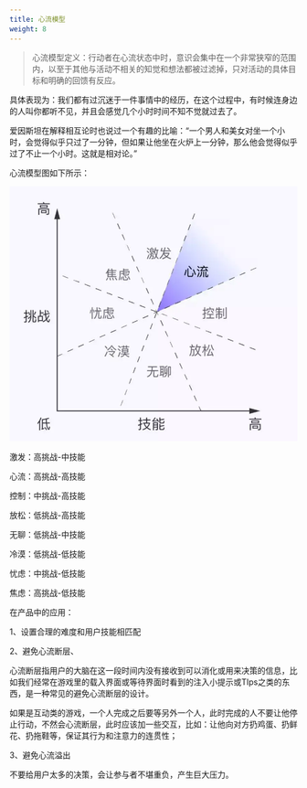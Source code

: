 ```yaml
---
title: 心流模型
weight: 8
---
```


> 心流模型定义：行动者在心流状态中时，意识会集中在一个非常狭窄的范围内，以至于其他与活动不相关的知觉和想法都被过滤掉，只对活动的具体目标和明确的回馈有反应。

具体表现为：我们都有过沉迷于一件事情中的经历，在这个过程中，有时候连身边的人叫你都听不见，并且会感觉几个小时时间不知不觉就过去了。

爱因斯坦在解释相互论时也说过一个有趣的比喻：“一个男人和美女对坐一个小时，会觉得似乎只过了一分钟，但如果让他坐在火炉上一分钟，那么他会觉得似乎过了不止一个小时。这就是相对论。”

心流模型图如下所示：

![](/images/posts/2022-12-27-21-10-16.png)

激发：高挑战-中技能

心流：高挑战-高技能

控制：中挑战-高技能

放松：低挑战-高技能

无聊：低挑战-中技能

冷漠：低挑战-低技能

忧虑：中挑战-低技能

焦虑：高挑战-低技能

在产品中的应用：

1、设置合理的难度和用户技能相匹配

2、避免心流断层、

心流断层指用户的大脑在这一段时间内没有接收到可以消化或用来决策的信息，比如我们经常在游戏里的载入界面或等待界面时看到的注入小提示或TIps之类的东西，是一种常见的避免心流断层的设计。

如果是互动类的游戏，一个人完成之后要等另外一个人，此时完成的人不要让他停止行动，不然会心流断层，此时应该加一些交互，比如：让他向对方扔鸡蛋、扔鲜花、扔拖鞋等，保证其行为和注意力的连贯性；

3、避免心流溢出

不要给用户太多的决策，会让参与者不堪重负，产生巨大压力。

